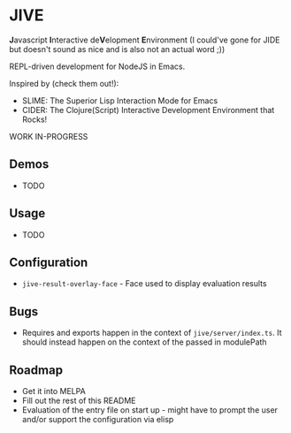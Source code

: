 # JIVE
**J**avascript **I**nteractive de**V**elopment **E**nvironment (I could've gone for JIDE but doesn't sound as nice and is also not an actual word ;))

REPL-driven development for NodeJS in Emacs.

Inspired by (check them out!):
* SLIME: The Superior Lisp Interaction Mode for Emacs
* CIDER: The Clojure(Script) Interactive Development Environment that Rocks!

WORK IN-PROGRESS

## Demos
* TODO

## Usage
* TODO

## Configuration
* `jive-result-overlay-face` - Face used to display evaluation results

## Bugs
* Requires and exports happen in the context of `jive/server/index.ts`. It should instead happen on the context of the passed in modulePath

## Roadmap
* Get it into MELPA
* Fill out the rest of this README
* Evaluation of the entry file on start up - might have to prompt the user and/or support the configuration via elisp
